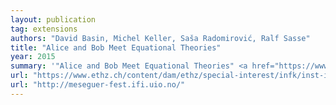 ```yaml
---
layout: publication
tag: extensions
authors: "David Basin, Michel Keller, Saša Radomirović, Ralf Sasse"
title: "Alice and Bob Meet Equational Theories"
year: 2015
summary: '"Alice and Bob Meet Equational Theories" <a href="https://www.ethz.ch/content/dam/ethz/special-interest/infk/inst-infsec/information-security-group-dam/research/software/anb_festschrift.pdf" target="_blank">[PDF]</a>, by David Basin, Michel Keller, Saša Radomirović, Ralf Sasse, paper presented at <a href="http://meseguer-fest.ifi.uio.no/" target="_blank">Logic, Rewriting, and Concurrency 2015 - Festschrift Symposium in Honor of José Meseguer</a>.'
url: "https://www.ethz.ch/content/dam/ethz/special-interest/infk/inst-infsec/information-security-group-dam/research/software/anb_festschrift.pdf"
url: "http://meseguer-fest.ifi.uio.no/"
---
```

